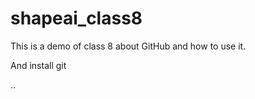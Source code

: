 # shapeai_class8

This is a demo of class 8 about GitHub and how to use it. 

And install git

 
 ..
